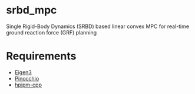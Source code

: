 # srbd_mpc
Single Rigid-Body Dynamics (SRBD) based linear convex MPC for real-time ground reaction force (GRF) planning

# Requirements
- [Eigen3](https://eigen.tuxfamily.org/index.php?title=Main_Page) 
- [Pinocchio](https://github.com/stack-of-tasks/pinocchio) 
- [hpipm-cpp](https://github.com/mayataka/hpipm-cpp) 
 
